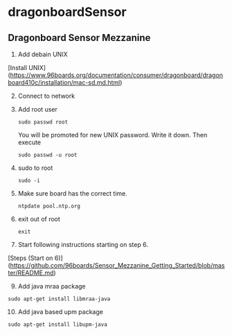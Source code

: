 # dragonboardSensor
## Dragonboard Sensor Mezzanine
1. Add debain UNIX

  [Install UNIX] (https://www.96boards.org/documentation/consumer/dragonboard/dragonboard410c/installation/mac-sd.md.html)
  
2. Connect to network
3. Add root user

   ```
   sudo passwd root
   ```
   You will be promoted for new UNIX password. Write it down.
   Then execute
   ```
   sudo passwd -u root
   ```
4. sudo to root

   ```
   sudo -i
   ```
5. Make sure board has the correct time.

   ```
   ntpdate pool.ntp.org   
   ```
6. exit out of root

   ```
   exit
   ```
   
8. Start following instructions starting on step 6.

  [Steps (Start on 6)] (https://github.com/96boards/Sensor_Mezzanine_Getting_Started/blob/master/README.md)
  
  
9. Add java mraa package

```
sudo apt-get install libmraa-java
```
  
 10. Add java based upm  package
 
 ```
sudo apt-get install libupm-java
```

  

   
